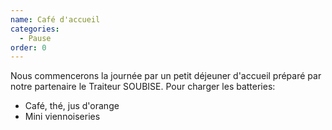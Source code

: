 ```yaml
---
name: Café d'accueil
categories:
  - Pause
order: 0
---
```


Nous commencerons la journée par un petit déjeuner d'accueil préparé par notre partenaire le Traiteur SOUBISE.
Pour charger les batteries:
- Café, thé, jus d'orange
- Mini viennoiseries